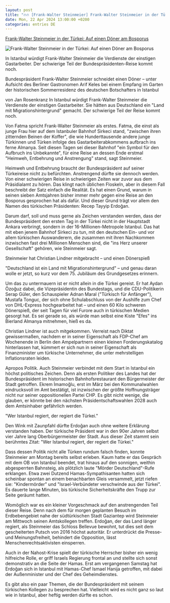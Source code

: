 ```yaml
---
layout: post
title: "🔥🔥 [Frank-Walter Steinmeier] Frank-Walter Steinmeier in der Türkei: Auf einen Döner am Bosporus"
date: Mon, 22 Apr 2024 13:00:00 +0200
categories: entries DE
---
```

[Frank-Walter Steinmeier in der Türkei: Auf einen Döner am Bosporus](https://www.stern.de/politik/deutschland/frank-walter-steinmeier-in-der-tuerkei--auf-einen-doener-am-bosporus-34651032.html)

![Frank-Walter Steinmeier in der Türkei: Auf einen Döner am Bosporus](https://image.stern.de/34651054/t/K3/v4/w1440/r1.7778/-/frank-walter-steinmeier.jpg)

In Istanbul würdigt Frank-Walter Steinmeier die Verdienste der einstigen Gastarbeiter. Der schwierige Teil der Bundespräsidenten-Reise kommt noch.

Bundespräsident Frank-Walter Steinmeier schneidet einen Döner – unter Aufsicht des Berliner Gastronomen Arif Keles bei einem Empfang im Garten der historischen Sommerresidenz des deutschen Botschafters in Istanbul

von Jan Rosenkranz In Istanbul würdigt Frank-Walter Steinmeier die Verdienste der einstigen Gastarbeiter. Sie hätten aus Deutschland ein "Land mit Migrationshintergrund" gemacht. Der schwierige Teil der Reise kommt noch.

Von Fatma spricht Frank-Walter Steinmeier als erstes. Fatma, die einst als junge Frau hier auf dem Istanbuler Bahnhof Sirkeci stand, "zwischen ihren zitternden Beinen der Koffer", die wie Hunderttausende andere junge Türkinnen und Türken infolge des Gastarbeiterabkommens aufbrach ins ferne Almanya. Seit diesen Tagen sei dieser Bahnhof "ein Symbol für den Aufbruch ins Unbekannte", für eine Reise an dessen Ende erstmal "Heimweh, Entbehrung und Anstrengung" stand, sagt Steinmeier.

Heimweh und Entbehrung braucht der Bundespräsident auf seiner Türkeireise nicht zu befürchten. Anstrengend dürfte sie dennoch werden. Von einer schwierigen Reise in schwierigen Zeiten war zuvor aus dem Präsidialamt zu hören. Das klingt nach üblichen Floskeln, aber in diesem Fall beschreibt der Satz einfach die Realität. Es hat einen Grund, warum in seinen sieben Amtsjahren bisher immer mehr gegen eine Reise an den Bosporus gesprochen hat als dafür. Und dieser Grund trägt vor allem den Namen des türkischen Präsidenten: Recep Tayyip Erdoğan.

Darum darf, soll und muss gerne als Zeichen verstanden werden, dass der Bundespräsident den ersten Tag in der Türkei nicht in der Hauptstadt Ankara verbringt, sondern in der 16-Millionen-Metropole Istanbul. Das hat mit eben jenem Bahnhof Sirkeci zu tun, mit den deutschen Ein- und vor allem türkischen Auswanderern, die zusammen mit ihren Nachkommen inzwischen fast drei Millionen Menschen sind, die "ins Herz unserer Gesellschaft" gehören, wie Steinmeier sagt.

Steinmeier hat Christian Lindner mitgebracht – und einen Dönerspieß

"Deutschland ist ein Land mit Migrationshintergrund" – und genau daran wolle er jetzt, so kurz vor dem 75. Jubiläum des Grundgesetzes erinnern.

Um das zu untermauern ist er nicht allein in die Türkei gereist. Er hat Aydan Özoğuz dabei, die Vizepräsidentin des Bundestags, und die CDU-Politikerin Serap Güler, den Schauspieler Adnan Maral ("Türkisch für Anfänger"), Mustafa Tonguc, der sich ohne Schulabschluss von der Aushilfe zum Chef von DHL-Express hochgearbeitet hat – und einen 60 Kilo schweren Dönerspieß, der seit Tagen für viel Furore auch in türkischen Medien gesorgt hat. Es sei gerade so, als würde man selbst eine Kiste "Efes" ins Bierland Almanya mitnehmen, hieß es da.

Christian Lindner ist auch mitgekommen. Verreist nach Diktat gewissermaßen, nachdem er in seiner Eigenschaft als FDP-Chef am Wochenende in Berlin den Ampelpartnern einen kleinen Forderungskatalog hinterlassen hat, kümmert er sich nun in seiner Eigenschaft als Finanzminister um türkische Unternehmer, die unter mehrstelligen Inflationsraten leiden.

Apropos Politik. Auch Steinmeier verbindet mit dem Start in Istanbul ein höchst politisches Zeichen. Denn als ersten Politiker des Landes hat der Bundespräsident im historischen Bahnhofsrestaurant den Bürgermeister der Stadt getroffen. Ekrem İmamoğlu, erst im März bei den Kommunalwahlen eindrucksvoll im Amt bestätigt, ist inzwischen der größte Hoffnungsträger nicht nur seiner oppositionellen Partei CHP. Es gibt nicht wenige, die glauben, er könnte bei den nächsten Präsidentschaftswahlen 2028 auch dem Amtsinhaber gefährlich werden.

"Wer Istanbul regiert, der regiert die Türkei."

Den Wink mit Zaunpfahl dürfte Erdoğan auch ohne weitere Erklärung verstanden haben. Der türkische Präsident war in den 90er Jahren selbst vier Jahre lang Oberbürgermeister der Stadt. Aus dieser Zeit stammt sein berühmtes Zitat: "Wer Istanbul regiert, der regiert die Türkei."

Dass dessen Politik nicht alle Türken rundum falsch finden, konnte Steinmeier am Montag bereits selbst erleben. Kaum hatte er das Gespräch mit dem OB von Istanbul beendet, trat hinaus auf den sonnigen, weithin abgesperrten Bahnsteig, als plötzlich laute "Mörder Deutschland"-Rufe erklangen. Etwa zwei Dutzend Hamas-Sympathisanten hatten sich scheinbar spontan an einem benachbarten Gleis versammelt, jetzt riefen sie: "Kindermörder" und "Israel-Verbündeter verschwinde aus der Türkei". Es dauerte lange Minuten, bis türkische Sicherheitskräfte den Trupp zur Seite geräumt hatten.

Womöglich war es ein kleiner Vorgeschmack auf den anstrengenden Teil dieser Reise. Denn nach dem für morgen geplanten Besuch im Erdbebengebiet nahe der südtürkischen Stadt Gaziantep wird Steinmeier am Mittwoch seinen Amtskollegen treffen. Erdoğan, der das Land länger regiert, als Steinmeier das Schloss Bellevue bewohnt, tut dies seit dem gescheiterten Putsch von 2016 höchst autoritär. Er unterdrückt die Presse- und Meinungsfreiheit, behindert die Opposition, lässt Menschenrechtsaktivisten einsperren.

Auch in der Nahost-Krise spielt der türkische Herrscher bisher ein wenig hilfreiche Rolle, er griff Israels Regierung frontal an und stellte sich sonst demonstrativ an die Seite der Hamas. Erst am vergangenen Samstag hat Erdoğan sich in Istanbul mit Hamas-Chef Ismael Hanija getroffen, mit dabei der Außenminister und der Chef des Geheimdienstes.

Es gibt also ein paar Themen, die der Bundespräsident mit seinem türkischen Kollegen zu besprechen hat. Vielleicht wird es nicht ganz so laut wie in Istanbul, aber heftig werden dürfte es schon.

